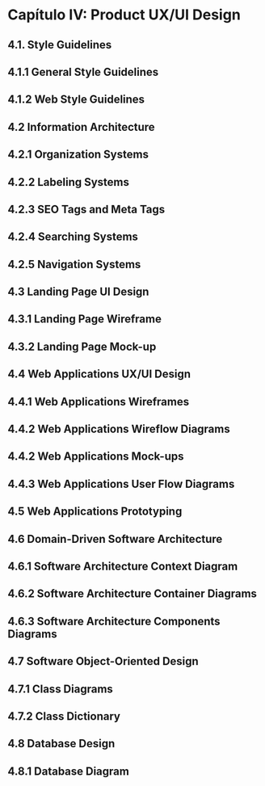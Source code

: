 # Capítulo IV: Product UX/UI Design
## 4.1. Style Guidelines
## 4.1.1 General Style Guidelines
## 4.1.2 Web Style Guidelines
## 4.2 Information Architecture
## 4.2.1 Organization Systems
## 4.2.2 Labeling Systems
## 4.2.3 SEO Tags and Meta Tags
## 4.2.4 Searching Systems
## 4.2.5 Navigation Systems
## 4.3 Landing Page UI Design
## 4.3.1 Landing Page Wireframe
## 4.3.2 Landing Page Mock-up
## 4.4 Web Applications UX/UI Design
## 4.4.1 Web Applications Wireframes
## 4.4.2 Web Applications Wireflow Diagrams
## 4.4.2 Web Applications Mock-ups
## 4.4.3 Web Applications User Flow Diagrams
## 4.5 Web Applications Prototyping
## 4.6 Domain-Driven Software Architecture
## 4.6.1 Software Architecture Context Diagram
## 4.6.2 Software Architecture Container Diagrams
## 4.6.3 Software Architecture Components Diagrams
## 4.7 Software Object-Oriented Design
## 4.7.1 Class Diagrams
## 4.7.2 Class Dictionary
## 4.8 Database Design
## 4.8.1 Database Diagram

